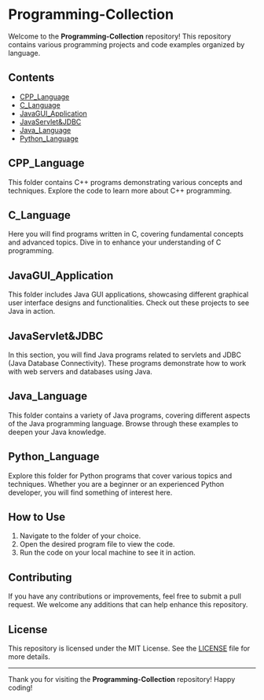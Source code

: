 # Programming-Collection

Welcome to the **Programming-Collection** repository! This repository contains various programming projects and code examples organized by language.

## Contents

- [CPP_Language](#cpp_language)
- [C_Language](#c_language)
- [JavaGUI_Application](#javagui_application)
- [JavaServlet&JDBC](#javaservletjdbc)
- [Java_Language](#java_language)
- [Python_Language](#python_language)

## CPP_Language

This folder contains C++ programs demonstrating various concepts and techniques. Explore the code to learn more about C++ programming.

## C_Language

Here you will find programs written in C, covering fundamental concepts and advanced topics. Dive in to enhance your understanding of C programming.

## JavaGUI_Application

This folder includes Java GUI applications, showcasing different graphical user interface designs and functionalities. Check out these projects to see Java in action.

## JavaServlet&JDBC

In this section, you will find Java programs related to servlets and JDBC (Java Database Connectivity). These programs demonstrate how to work with web servers and databases using Java.

## Java_Language

This folder contains a variety of Java programs, covering different aspects of the Java programming language. Browse through these examples to deepen your Java knowledge.

## Python_Language

Explore this folder for Python programs that cover various topics and techniques. Whether you are a beginner or an experienced Python developer, you will find something of interest here.

## How to Use

1. Navigate to the folder of your choice.
2. Open the desired program file to view the code.
3. Run the code on your local machine to see it in action.

## Contributing

If you have any contributions or improvements, feel free to submit a pull request. We welcome any additions that can help enhance this repository.

## License

This repository is licensed under the MIT License. See the [LICENSE](LICENSE) file for more details.

---

Thank you for visiting the **Programming-Collection** repository! Happy coding!

